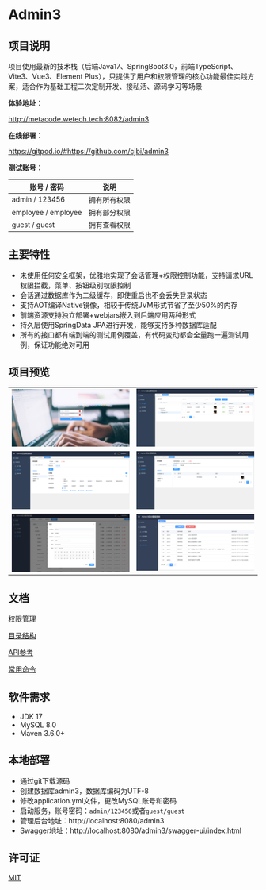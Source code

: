 # Admin3

## 项目说明

项目使用最新的技术栈（后端Java17、SpringBoot3.0，前端TypeScript、Vite3、Vue3、Element Plus），只提供了用户和权限管理的核心功能最佳实践方案，适合作为基础工程二次定制开发、接私活、源码学习等场景

**体验地址：**  

http://metacode.wetech.tech:8082/admin3

**在线部署：**

https://gitpod.io/#https://github.com/cjbi/admin3

**测试账号：**

| 账号 / 密码             | 说明     |
|---------------------|--------|
| admin / 123456      | 拥有所有权限 |
| employee / employee | 拥有部分权限 |
| guest / guest       | 拥有查看权限 |

## 主要特性

* 未使用任何安全框架，优雅地实现了会话管理+权限控制功能，支持请求URL权限拦截，菜单、按钮级别权限控制
* 会话通过数据库作为二级缓存，即使重启也不会丢失登录状态
* 支持AOT编译Native镜像，相较于传统JVM形式节省了至少50%的内存
* 前端资源支持独立部署+webjars嵌入到后端应用两种形式
* 持久层使用SpringData JPA进行开发，能够支持多种数据库适配
* 所有的接口都有端到端的测试用例覆盖，有代码变动都会全量跑一遍测试用例，保证功能绝对可用

## 项目预览

<table>
    <tr>
        <td><img src="doc/image/login.jpg"/></td>
        <td><img src="doc/image/user.png"/></td>
    </tr>
    <tr>
        <td><img src="doc/image/role-auth.png"/></td>
        <td><img src="doc/image/role-member.png"/></td>
    </tr>
    <tr>
       <td><img src="doc/image/permission.png"/></td>
       <td><img src="doc/image/log-list.png"/></td>
    </tr>
</table>

## 文档

[权限管理](doc/authority-management.md)

[目录结构](doc/struct.md)

[API参考](doc/api-reference.md)

[常用命令](doc/command.md)

## 软件需求
- JDK 17
- MySQL 8.0
- Maven 3.6.0+

## 本地部署

- 通过git下载源码
- 创建数据库admin3，数据库编码为UTF-8
- 修改application.yml文件，更改MySQL账号和密码
- 启动服务，账号密码：`admin/123456`或者`guest/guest`
- 管理后台地址：http://localhost:8080/admin3
- Swagger地址：http://localhost:8080/admin3/swagger-ui/index.html

## 许可证

[MIT](LICENSE)
